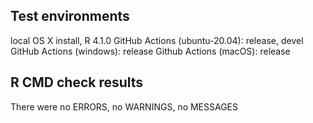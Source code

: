## Test environments

local OS X install, R 4.1.0
GitHub Actions (ubuntu-20.04): release, devel
GitHub Actions (windows): release
Github Actions (macOS): release


## R CMD check results

There were no ERRORS, no WARNINGS, no MESSAGES
